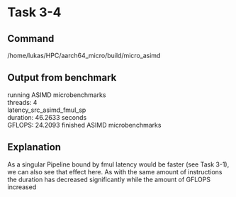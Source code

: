 # Task 3-4

## Command
/home/lukas/HPC/aarch64_micro/build/micro_asimd

## Output from benchmark
running ASIMD microbenchmarks  
  threads: 4  
latency_src_asimd_fmul_sp  
  duration: 46.2633 seconds  
  GFLOPS: 24.2093
finished ASIMD microbenchmarks  
## Explanation
As a singular Pipeline bound by fmul latency would be faster (see Task 3-1), we can also see that effect here. As with the same amount of instructions the duration has decreased significantly while the amount of GFLOPS increased
